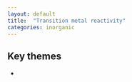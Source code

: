 ```yaml
---
layout: default
title:  "Transition metal reactivity"
categories: inorganic
---
```


## Key themes
-  